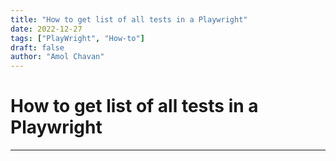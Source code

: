 ```yaml
---
title: "How to get list of all tests in a Playwright"
date: 2022-12-27
tags: ["PlayWright", "How-to"]
draft: false
author: "Amol Chavan"
---
```


# How to get list of all tests in a Playwright

---
